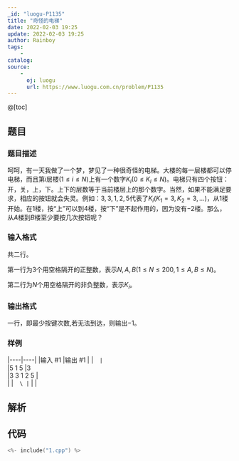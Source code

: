 ```yaml
---
_id: "luogu-P1135"
title: "奇怪的电梯"
date: 2022-02-03 19:25
update: 2022-02-03 19:25
author: Rainboy
tags:
    - 
catalog: 
source: 
    - 
      oj: luogu
      url: https://www.luogu.com.cn/problem/P1135
---
```


@[toc]

## 题目



### 题目描述

呵呵，有一天我做了一个梦，梦见了一种很奇怪的电梯。大楼的每一层楼都可以停电梯，而且第$i$层楼$(1 \le i \le N)$上有一个数字$K_i(0 \le K_i \le N)$。电梯只有四个按钮：开，关，上，下。上下的层数等于当前楼层上的那个数字。当然，如果不能满足要求，相应的按钮就会失灵。例如：$3, 3 ,1 ,2 ,5$代表了$K_i(K_1=3,K_2=3,…)$，从$1$楼开始。在$1$楼，按“上”可以到$4$楼，按“下”是不起作用的，因为没有$-2$楼。那么，从$A$楼到$B$楼至少要按几次按钮呢？




### 输入格式
共二行。  

第一行为$3$个用空格隔开的正整数，表示$N,A,B(1≤N≤200, 1≤A,B≤N)$。  

第二行为$N$个用空格隔开的非负整数，表示$K_i$。




### 输出格式

一行，即最少按键次数,若无法到达，则输出$-1$。




### 样例

|----|----|
|输入 #1  |输出 #1  |
|```  |```  \
|5 1 5  |3  \
|3 3 1 2 5  |  \
|  |```  \
|```  |   |




## 解析


## 代码

```c
<%- include("1.cpp") %>
```